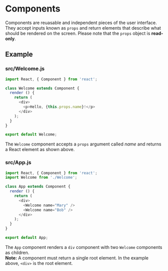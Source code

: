 # Components
Components are reuasable and independent pieces of the user interface.  They accept
inputs known as `props` and return elements that describe what should be rendered on the screen.
Please note that the `props` object is **read-only**.

## Example
### src/Welcome.js
```javascript
import React, { Component } from 'react';

class Welcome extends Component {
  render () {
    return (
      <div>
        <p>Hello, {this.props.name}!</p>
      </div>
    );
  }
}

export default Welcome;
```
The `Welcome` component accepts a `props` argument called *name* and returns a React element
as shown above.

### src/App.js
```javascript
import React, { Component } from 'react';
import Welcome from './Welcome';

class App extends Component {
  render () {
    return (
      <div>
        <Welcome name="Mary" />
        <Welcome name="Bob" />
      </div>
    );
  }
}

export default App;
```

The `App` component renders a `div` component with two `Welcome` components as children.  
**Note:** A component must return a single root element.  In the example above, `<div>` is the root element.
